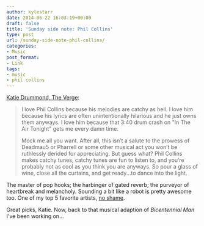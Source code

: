 ```yaml
---
author: kylestarr
date: 2014-06-22 16:03:19+00:00
draft: false
title: 'Sunday side note: Phil Collins'
type: post
url: /sunday-side-note-phil-collins/
categories:
- Music
post_format:
- Link
tags:
- music
- phil collins
---
```


[Katie Drummond, The Verge](http://theverge.com/2014/6/21/5828534/the-verge-playlist-phil-collins):


<blockquote>I love Phil Collins because his melodies are catchy as hell. I love him because his lyrics are often unintentionally hilarious and he just owns them anyways. I love him because that 3:40 drum crash on "In The Air Tonight" gets me every damn time.

Mock me all you want. After all, this isn’t a salute to the prowess of Deadmau5 or Pharrell or some other musical act you won’t be ruthlessly derided for appreciating. But guess what? Phil Collins makes catchy tunes, catchy tunes are fun to listen to, and you’re probably not as cool as you think you are anyways. So pour a glass of wine, close all the curtains, and get ready...to dance into the light.</blockquote>


The master of pop hooks; the harbinger of gated reverb; the purveyor of heartbreak and melancholy. Sounding a bit like a robot is pretty awesome too. One of my top 5 favorite artists, [no shame](http://www.npr.org/event/music/317356054/phil-collins-performed-in-the-air-tonight-with-sons-middle-school-band).

Great picks, Katie. Now, back to that musical adaption of _Bicentennial Man_ I've been working on...
